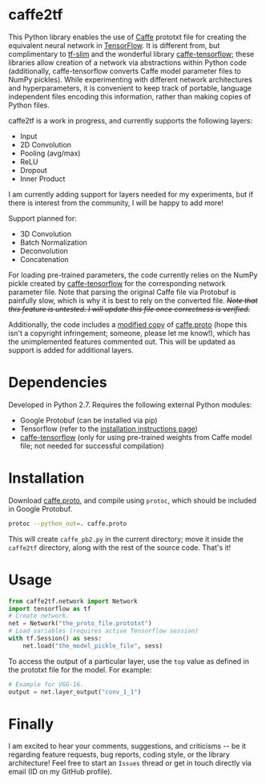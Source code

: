 # caffe2tf

This Python library enables the use of [Caffe](http://github.com/BVLC/caffe)
prototxt file for creating the equivalent neural network in
[TensorFlow](http://tensorflow.org). It is different from, but complimentary to
[tf-slim](https://github.com/tensorflow/models/tree/master/inception/inception/slim)
and the wonderful library
[caffe-tensorflow](https://github.com/ethereon/caffe-tensorflow); these libraries
allow creation of a network via abstractions within Python code (additionally,
caffe-tensorflow converts Caffe model parameter files to NumPy pickles). While
experimenting with different network architectures and hyperparameters, it is 
convenient to keep track of portable, language independent files encoding this
information, rather than making copies of Python files.

caffe2tf is a work in progress, and currently supports the following layers:
  - Input
  - 2D Convolution
  - Pooling (avg/max)
  - ReLU
  - Dropout
  - Inner Product

I am currently adding support for layers needed for my experiments, but
if there is interest from the community, I will be happy to add more!

Support planned for:
  - 3D Convolution
  - Batch Normalization
  - Deconvolution
  - Concatenation

For loading pre-trained parameters, the code currently relies on the NumPy pickle
created by [caffe-tensorflow](https://github.com/ethereon/caffe-tensorflow) for
the corresponding network parameter file. Note that parsing the original Caffe
file via Protobuf is painfully slow, which is why it is best to rely on the
converted file. _~~Note that this feature is untested. I will update this file once
correctness is verified.~~_

Additionally, the code includes a [modified copy](SUPPORTED.proto) of
[caffe.proto](https://github.com/BVLC/caffe/blob/master/src/caffe/proto/caffe.proto)
(hope this isn't a copyright infringement; someone, please let me know!), which
has the unimplemented features commented out. This will be updated as support is
added for additional layers.

# Dependencies

Developed in Python 2.7. Requires the following external Python modules:
  - Google Protobuf (can be installed via pip)
  - Tensorflow (refer to the [installation instructions page](https://www.tensorflow.org/versions/master/get_started/os_setup.html#download-and-setup))
  - [caffe-tensorflow](https://github.com/ethereon/caffe-tensorflow) (only for
    using pre-trained weights from Caffe model file; not needed for successful
    compilation)

# Installation

Download [caffe.proto](https://github.com/BVLC/caffe/blob/master/src/caffe/proto/caffe.proto),
and compile using `protoc`, which should be included in Google Protobuf.

```sh
protoc --python_out=. caffe.proto
```

This will create `caffe_pb2.py` in the current directory; move it inside the
`caffe2tf` directory, along with the rest of the source code. That's it!

# Usage

```python
from caffe2tf.network import Network
import tensorflow as tf
# Create network.
net = Network("the_proto_file.prototxt")
# Load variables (requires active Tensorflow session)
with tf.Session() as sess:
    net.load("the_model_pickle_file", sess)
```

To access the output of a particular layer, use the `top` value as defined in the
prototxt file for the model. For example:

```python
# Example for VGG-16.
output = net.layer_output("conv_1_1")
```

# Finally
I am excited to hear your comments, suggestions, and criticisms -- be it regarding
feature requests, bug reports, coding style, or the library architecture!
Feel free to start an `Issues` thread or get in touch directly via email
(ID on my GitHub profile).
